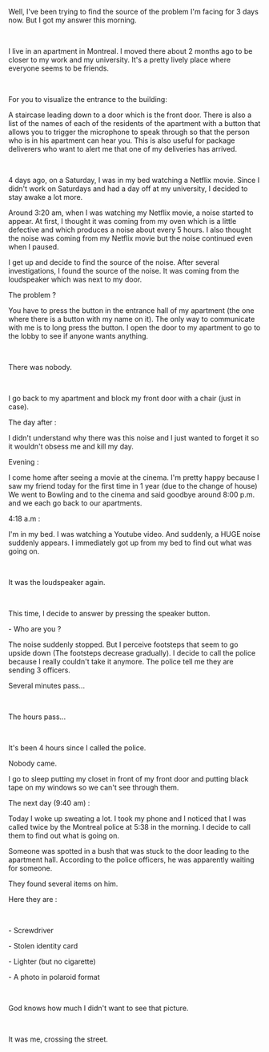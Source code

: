  Well,  I've been trying to find the source of the problem I'm facing for 3 days now.  But I got my answer this morning.

&#x200B;

   I live in an apartment in Montreal. I moved there about 2 months ago to be closer to my work and my university. It's a pretty lively place where everyone seems to be friends.

&#x200B;

  For you to visualize the entrance to the building:

  A staircase leading down to a door which is the front door. There is also a list of the names of each of the residents of the apartment with a button that allows you to trigger the microphone to speak through so that the person who is in his apartment can hear you. This is also useful for package deliverers who want to alert me that one of my deliveries has arrived.

&#x200B;

  4 days ago, on a Saturday, I was in my bed watching a Netflix movie. Since I didn't work on Saturdays and had a day off at my university, I decided to stay awake a lot more.

  Around 3:20 am, when I was watching my Netflix movie, a noise started to appear. At first, I thought it was coming from my oven which is a little defective and which produces a noise about every 5 hours. I also thought the noise was coming from my Netflix movie but the noise continued even when I paused.

  I get up and decide to find the source of the noise. After several investigations, I found the source of the noise.  It was coming from the loudspeaker which was next to my door.

 The problem ?

  You have to press the button in the entrance hall of my apartment (the one where there is a button with my name on it).  The only way to communicate with me is to long press the button.  I open the door to my apartment to go to the lobby to see if anyone wants anything.

&#x200B;

  There was nobody. 

&#x200B;

 I go back to my apartment and block my front door with a chair (just in case). 

  The day after :

  I didn't understand why there was this noise and I just wanted to forget it so it wouldn't obsess me and kill my day.

  Evening :

  I come home after seeing a movie at the cinema. I'm pretty happy because I saw my friend today for the first time in 1 year (due to the change of house) We went to Bowling and to the cinema and said goodbye around 8:00 p.m. and we each go back to our apartments. 

  4:18 a.m :

  I'm in my bed. I was watching a Youtube video. And suddenly, a HUGE noise suddenly appears. I immediately got up from my bed to find out what was going on. 

&#x200B;

 It was the loudspeaker again.

&#x200B;

  This time, I decide to answer by pressing the speaker button.

  \- Who are you ? 

 The noise suddenly stopped.  But I perceive footsteps that seem to go upside down (The footsteps decrease gradually).  I decide to call the police because I really couldn't take it anymore.  The police tell me they are sending 3 officers.

   

Several minutes pass...

&#x200B;

  The hours pass...

&#x200B;

  It's been 4 hours since I called the police.

  Nobody came.

  I go to sleep putting my closet in front of my front door and putting black tape on my windows so we can't see through them.

  The next day (9:40 am) :

  Today I woke up sweating a lot. I took my phone and I noticed that I was called twice by the Montreal police at 5:38 in the morning.  I decide to call them to find out what is going on.

  Someone was spotted in a bush that was stuck to the door leading to the apartment hall. According to the police officers, he was apparently waiting for someone.

 They found several items on him.

  Here they are :

&#x200B;

  \- Screwdriver

 \- Stolen identity card

 \- Lighter (but no cigarette)

 \- A photo in polaroid format

&#x200B;

  God knows how much I didn't want to see that picture.

&#x200B;

  It was me, crossing the street.